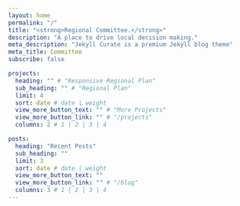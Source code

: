 ```yaml
---
layout: home
permalink: "/"
title: "<strong>Regional Committee.</strong>"
description: "A place to drive local decision making."
meta_description: "Jekyll Curate is a premium Jekyll blog theme"
meta_title: Committee
subscribe: false

projects:
  heading: "" # "Responsive Regional Plan"
  sub_heading: "" # "Regional Plan"
  limit: 4
  sort: date # date | weight
  view_more_button_text: "" # "More Projects"
  view_more_button_link: "" # "/projects"
  columns: 2 # 1 | 2 | 3 | 4

posts:
  heading: "Recent Posts"
  sub_heading: ""
  limit: 3
  sort: date # date | weight
  view_more_button_text: ""
  view_more_button_link: "" # "/blog"
  columns: 3 # 1 | 2 | 3 | 4
---
```

